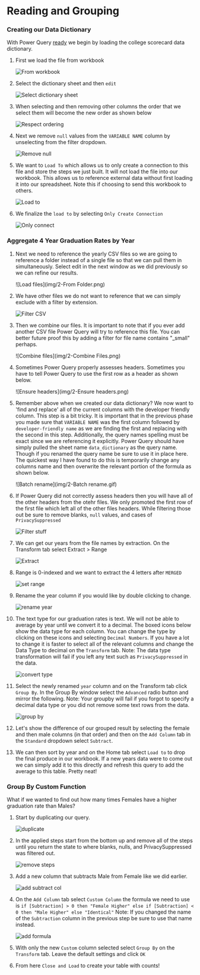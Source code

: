 # Reading and Grouping

### Creating our Data Dictionary

With Power Query [ready](https://www.excelcampus.com/install-power-query/) we begin by loading the college scorecard data dictionary.

1. First we load the file from workbook

   ![From workbook](img/FromWorkbook.png)

2. Select the dictionary sheet and then `edit`

   ![Select dictionary sheet](img/SelectDicSheet.png)
   
3. When selecting and then removing other columns the order that we select them will become the new order as shown below

   ![Respect ordering](img/RemoveOtherColumns.gif)
   
4. Next we remove `null` values from the `VARIABLE NAME` column by unselecting from the filter dropdown.

    ![Remove null](img/RemoveNull.png)
	
5. We want to `Load To` which allows us to only create a connection to this file and store the steps we just built. It will not load the file into our workbook. This allows us to reference external data without first loading it into our spreadsheet. Note this if choosing to send this workbook to others.

	![Load to](img/LoadTo.png)
	
6. We finalize the `load to` by selecting `Only Create Connection`

	![Only connect](img/CreateConnection.png)
	
### Aggregate 4 Year Graduation Rates by Year

1. Next we need to reference the yearly CSV files so we are going to reference a folder instead of a single file so that we can pull them in simultaneously. Select edit in the next window as we did previously so we can refine our results.

	![Load files](img/2-From Folder.png)
	
2. We have other files we do not want to reference that we can simply exclude with a filter by extension.

	![Filter CSV](img/2-OnlyCSV.png)

3. Then we combine our files. It is important to note that if you ever add another CSV file Power Query will try to reference this file. You can better future proof this by adding a filter for file name contains "_small" perhaps.

	![Combine files](img/2-Combine Files.png)
	
4. Sometimes Power Query properly assesses headers. Sometimes you have to tell Power Query to use the first row as a header as shown below.  

	![Ensure headers](img/2-Ensure headers.png)
	
5. Remember above when we created our data dictionary? We now want to 'find and replace' all of the current columns with the developer friendly column.  This step is a bit tricky.  It is important that in the previous phase you made sure that `VARIABLE NAME` was the first column followed by `developer-friendly name` as we are finding the first and replacing with the second in this step. Additionally, the query names spelling must be exact since we are referencing it explicitly. Power Query should have simply pulled the sheet name `data_dictionary` as the query name. Though if you renamed the query name be sure to use it in place here.  The quickest way I have found to do this is temporarily change any columns name and then overwrite the relevant portion of the formula as shown below.

	![Batch rename](img/2-Batch rename.gif)

6. If Power Query did not correctly assess headers then you will have all of the other headers from the otehr files. We only promoted the first row of the first file which left all of the other files headers.  While filtering those out be sure to remove blanks, `null` values, and cases of `PrivacySuppressed`

	![Filter stuff](img/2-RemoveBlanksetc.png)
	
7. We can get our years from the file names by extraction. On the Transform tab select Extract > Range

	![Extract](img/2-ExtractRange.png)

8. Range is 0-indexed and we want to extract the 4 letters after `MERGED`

	![set range](img/2-SpecifyRange.png)
	
9. Rename the year column if you would like by double clicking to change.

	![rename year](img/2-RenameYear.gif)
	
10. The text type for our graduation rates is text. We will not be able to average by year until we convert it to a decimal. The boxed icons below show the data type for each column. You can change the type by clicking on these icons and selecting `Decimal Numbers`. If you have a lot to change it is faster to select all of the relevant columns and change the Data Type to decimal on the `Transform` tab. Note: The data type transformation will fail if you left any text such as `PrivacySuppressed` in the data.

	![convert type](img/2-TextType.png)
	
11. Select the newly renamed `year` column and on the Transform tab click `Group By`. In the Group By window select the `Advanced` radio button and mirror the following. Note: Your groupby will fail if you forgot to specify a decimal data type or you did not remove some text rows from the data.

	![group by](img/2-Grouby.png)

12. Let's show the difference of our grouped result by selecting the female and then male columns (in that order) and then on the `Add Column` tab in the `Standard` dropdown select `Subtract`. 
	
13. We can then sort by year and on the Home tab select `Load to` to drop the final produce in our workbook. If a new years data were to come out we can simply add it to this directly and refresh this query to add the average to this table.  Pretty neat!

### Group By Custom Function

What if we wanted to find out how many times Females have a higher graduation rate than Males?

1. Start by duplicating our query.

	![duplicate](img/3-Duplicate.png)

2. In the applied steps start from the bottom up and remove all of the steps until you return the state to where blanks, nulls, and PrivacySuppressed was filtered out. 

	![remove steps](img/3-AppliedSteps.png)
	
3. Add a new column that subtracts Male from Female like we did earlier. 

	![add subtract col](img/3-Subtract.gif)
	
4. On the `Add Column` tab select `Custom Column` the formula we need to use is `if [Subtraction] > 0 then "Female Higher" else if [Subtraction] < 0 then "Male Higher" else "Identical"` Note: If you changed the name of the `Subtraction` column in the previous step be sure to use that name instead.

	![add formula](img/3-CustomFormula.png)
	
5. With only the new `Custom` column selected select `Group By` on the `Transform` tab. Leave the default settings and click `OK`

6. From here `Close and Load` to create your table with counts!
